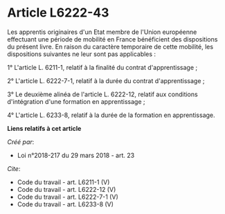 # Article L6222-43

Les apprentis originaires d'un Etat membre de l'Union européenne effectuant une période de mobilité en France bénéficient des
dispositions du présent livre. En raison du caractère temporaire de cette mobilité, les dispositions suivantes ne leur sont
pas applicables : 

1° L'article L. 6211-1, relatif à la finalité du contrat d'apprentissage ; 

2° L'article L. 6222-7-1, relatif à la durée du contrat d'apprentissage ; 

3° Le deuxième alinéa de l'article L. 6222-12, relatif aux conditions d'intégration d'une formation en apprentissage ; 

4° L'article L. 6233-8, relatif à la durée de la formation en apprentissage.

**Liens relatifs à cet article**

_Créé par_:

  - Loi n°2018-217 du 29 mars 2018 - art. 23

_Cite_:

  - Code du travail - art. L6211-1 (V)
  - Code du travail - art. L6222-12 (V)
  - Code du travail - art. L6222-7-1 (V)
  - Code du travail - art. L6233-8 (V)
